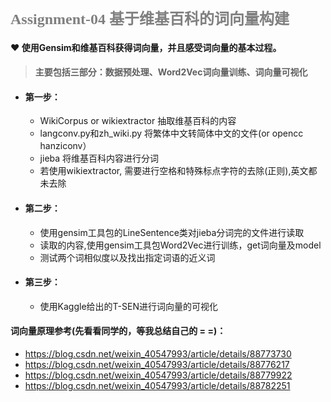 ### <font color="gray" size="5" face="我是微软雅黑">Assignment-04 基于维基百科的词向量构建</font> 

#### &#10084; 使用Gensim和维基百科获得词向量，并且感受词向量的基本过程。

> #### 主要包括三部分：数据预处理、Word2Vec词向量训练、词向量可视化    

+ #### 第一步：
    * WikiCorpus or wikiextractor 抽取维基百科的内容
    * langconv.py和zh_wiki.py 将繁体中文转简体中文的文件(or opencc hanziconv）
    * jieba 将维基百科内容进行分词
    * 若使用wikiextractor, 需要进行空格和特殊标点字符的去除(正则),英文都未去除

+ #### 第二步：
    * 使用gensim工具包的LineSentence类对jieba分词完的文件进行读取
    * 读取的内容,使用gensim工具包Word2Vec进行训练，get词向量及model
    * 测试两个词相似度以及找出指定词语的近义词

+ #### 第三步：
    * 使用Kaggle给出的T-SEN进行词向量的可视化
    

####  词向量原理参考(先看看同学的，等我总结自己的 = =)：
+ https://blog.csdn.net/weixin_40547993/article/details/88773730 
+ https://blog.csdn.net/weixin_40547993/article/details/88776217  
+ https://blog.csdn.net/weixin_40547993/article/details/88779922  
+ https://blog.csdn.net/weixin_40547993/article/details/88782251  

